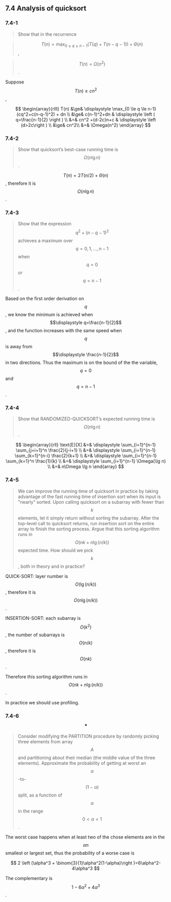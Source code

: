 ## 7.4 Analysis of quicksort

### 7.4-1

> Show that in the recurrence 

> $$\displaystyle T(n) = \max_{0 \le q \le n-1}(T(q)+T(n-q-1)) + \Theta(n)$$,

> $$T(n) = \Omega(n^2)$$.

Suppose $$T(n) \ge cn^2$$,

$$
\begin{array}{rlll}
T(n) &\ge& \displaystyle \max_{0 \le q \le n-1}(cq^2+c(n-q-1)^2) + dn \\
&\ge&  c(n-1)^2+dn & \displaystyle \left ( q=\frac{n-1}{2} \right ) \\
&=& cn^2 +(d-2c)n+c & \displaystyle \left (d>2c\right ) \\
&\ge& cn^2\\
&=& \Omega(n^2)
\end{array}
$$

### 7.4-2

> Show that quicksort’s best-case running time is $$\Omega(n \lg n)$$.

$$T(n)=2T(n/2)+\Theta(n)$$, therefore it is $$\Omega(n \lg n)$$.

### 7.4-3

> Show that the expression $$q^2+(n-q-1)^2$$ achieves a maximum over $$q=0,1, \dots, n-1$$ when $$q=0$$ or $$q=n-1$$.

Based on the first order derivation on $$q$$, we know the minimum is achieved when $$\displaystyle q=\frac{n-1}{2}$$, and the function increases with the same speed when $$q$$ is away from $$\displaystyle \frac{n-1}{2}$$ in two directions. Thus the maximum is on the bound of the the variable, $$q=0$$ and $$q=n-1$$.

### 7.4-4

> Show that RANDOMIZED-QUICKSORT’s expected running time is $$\Omega(n \lg n)$$.

$$
\begin{array}{rll}
\text{E}[X] &=& \displaystyle \sum_{i=1}^{n-1} \sum_{j=i+1}^n \frac{2}{j-i+1} \\
&=& \displaystyle \sum_{i=1}^{n-1} \sum_{k=1}^{n-i} \frac{2}{k+1} \\
&>& \displaystyle \sum_{i=1}^{n-1} \sum_{k=1}^n \frac{1}{k} \\
&=& \displaystyle \sum_{i=1}^{n-1} \Omega(\lg n) \\
&=& n\Omega \lg n
\end{array}
$$

### 7.4-5

> We can improve the running time of quicksort in practice by taking advantage of the fast running time of insertion sort when its input is "nearly" sorted. Upon calling quicksort on a subarray with fewer than $$k$$ elements, let it simply return without sorting the subarray. After the top-level call to quicksort returns, run insertion sort on the entire array to finish the sorting process. Argue that this sorting algorithm runs in $$O(nk + n \lg(n/k))$$ expected time. How should we pick $$k$$, both in theory and in practice?

QUICK-SORT: layer number is $$O(\lg (n/k))$$, therefore it is $$O(n \lg (n/k))$$.

INSERTION-SORT: each subarray is $$O(k^2)$$, the number of subarrays is $$O(n/k)$$, therefore it is $$O(nk)$$.

Therefore this sorting algorithm runs in $$O(nk + n \lg(n/k))$$.

In practice we should use profiling.

### 7.4-6 $$\star$$

> Consider modifying the PARTITION procedure by randomly picking three elements from array $$A$$ and partitioning about their median (the middle value of the three elements). Approximate the probability of getting at worst an $$\alpha$$-to-$$(1-\alpha)$$ split, as a function of $$\alpha$$ in the range $$0 < \alpha < 1$$.

The worst case happens when at least two of the chose elements are in the $$\alpha n$$ smallest or largest set, thus the probability of a worse case is 

$$
2 \left (\alpha^3 + \binom{3}{1}\alpha^2(1-\alpha)\right )=6\alpha^2-4\alpha^3
$$

The complementary is $$1-6\alpha^2+4\alpha^3$$.
